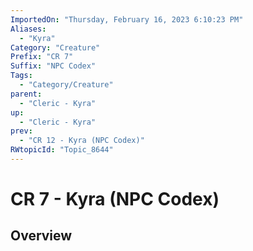 ```yaml
---
ImportedOn: "Thursday, February 16, 2023 6:10:23 PM"
Aliases:
  - "Kyra"
Category: "Creature"
Prefix: "CR 7"
Suffix: "NPC Codex"
Tags:
  - "Category/Creature"
parent:
  - "Cleric - Kyra"
up:
  - "Cleric - Kyra"
prev:
  - "CR 12 - Kyra (NPC Codex)"
RWtopicId: "Topic_8644"
---
```

# CR 7 - Kyra (NPC Codex)
## Overview
